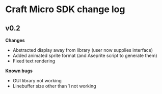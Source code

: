# Craft Micro SDK change log

## v0.2

**Changes**

- Abstracted display away from library (user now supplies interface)
- Added animated sprite format (and Aseprite script to generate them)
- Fixed text rendering

**Known bugs**

- GUI library not working
- Linebuffer size other than 1 not working
